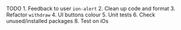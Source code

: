 TODO
    1. Feedback to user `ion-alert`
    2. Clean up code and format
    3. Refactor `withdraw`
    4. UI buttons colour
    5. Unit tests
    6. Check unused/installed packages
    8. Test on iOs
